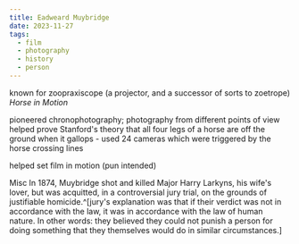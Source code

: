 ```yaml
---
title: Eadweard Muybridge
date: 2023-11-27
tags:
  - film
  - photography
  - history
  - person
---
```

known for zoopraxiscope (a projector, and a successor of sorts to zoetrope)
*Horse in Motion*

pioneered chronophotography; photography from different points of view
helped prove Stanford's theory that all four legs of a horse are off the ground when it gallops - used 24 cameras which were triggered by the horse crossing lines

helped set film in motion (pun intended)





Misc
In 1874, Muybridge shot and killed Major Harry Larkyns, his wife's lover, but was acquitted, in a controversial jury trial, on the grounds of justifiable homicide.^[jury's explanation was that if their verdict was not in accordance with the law, it was in accordance with the law of human nature. In other words: they believed they could not punish a person for doing something that they themselves would do in similar circumstances.]

